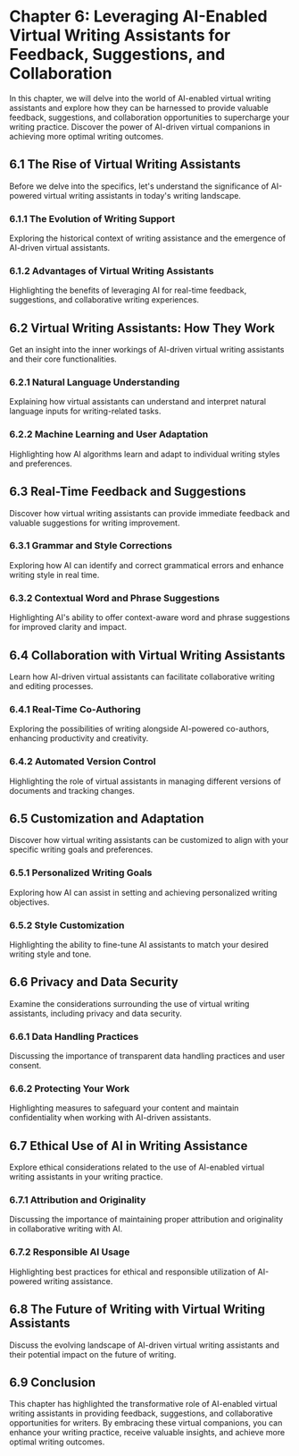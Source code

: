 Chapter 6: Leveraging AI-Enabled Virtual Writing Assistants for Feedback, Suggestions, and Collaboration
========================================================================================================

In this chapter, we will delve into the world of AI-enabled virtual writing assistants and explore how they can be harnessed to provide valuable feedback, suggestions, and collaboration opportunities to supercharge your writing practice. Discover the power of AI-driven virtual companions in achieving more optimal writing outcomes.

6.1 The Rise of Virtual Writing Assistants
------------------------------------------

Before we delve into the specifics, let's understand the significance of AI-powered virtual writing assistants in today's writing landscape.

### 6.1.1 The Evolution of Writing Support

Exploring the historical context of writing assistance and the emergence of AI-driven virtual assistants.

### 6.1.2 Advantages of Virtual Writing Assistants

Highlighting the benefits of leveraging AI for real-time feedback, suggestions, and collaborative writing experiences.

6.2 Virtual Writing Assistants: How They Work
---------------------------------------------

Get an insight into the inner workings of AI-driven virtual writing assistants and their core functionalities.

### 6.2.1 Natural Language Understanding

Explaining how virtual assistants can understand and interpret natural language inputs for writing-related tasks.

### 6.2.2 Machine Learning and User Adaptation

Highlighting how AI algorithms learn and adapt to individual writing styles and preferences.

6.3 Real-Time Feedback and Suggestions
--------------------------------------

Discover how virtual writing assistants can provide immediate feedback and valuable suggestions for writing improvement.

### 6.3.1 Grammar and Style Corrections

Exploring how AI can identify and correct grammatical errors and enhance writing style in real time.

### 6.3.2 Contextual Word and Phrase Suggestions

Highlighting AI's ability to offer context-aware word and phrase suggestions for improved clarity and impact.

6.4 Collaboration with Virtual Writing Assistants
-------------------------------------------------

Learn how AI-driven virtual assistants can facilitate collaborative writing and editing processes.

### 6.4.1 Real-Time Co-Authoring

Exploring the possibilities of writing alongside AI-powered co-authors, enhancing productivity and creativity.

### 6.4.2 Automated Version Control

Highlighting the role of virtual assistants in managing different versions of documents and tracking changes.

6.5 Customization and Adaptation
--------------------------------

Discover how virtual writing assistants can be customized to align with your specific writing goals and preferences.

### 6.5.1 Personalized Writing Goals

Exploring how AI can assist in setting and achieving personalized writing objectives.

### 6.5.2 Style Customization

Highlighting the ability to fine-tune AI assistants to match your desired writing style and tone.

6.6 Privacy and Data Security
-----------------------------

Examine the considerations surrounding the use of virtual writing assistants, including privacy and data security.

### 6.6.1 Data Handling Practices

Discussing the importance of transparent data handling practices and user consent.

### 6.6.2 Protecting Your Work

Highlighting measures to safeguard your content and maintain confidentiality when working with AI-driven assistants.

6.7 Ethical Use of AI in Writing Assistance
-------------------------------------------

Explore ethical considerations related to the use of AI-enabled virtual writing assistants in your writing practice.

### 6.7.1 Attribution and Originality

Discussing the importance of maintaining proper attribution and originality in collaborative writing with AI.

### 6.7.2 Responsible AI Usage

Highlighting best practices for ethical and responsible utilization of AI-powered writing assistance.

6.8 The Future of Writing with Virtual Writing Assistants
---------------------------------------------------------

Discuss the evolving landscape of AI-driven virtual writing assistants and their potential impact on the future of writing.

6.9 Conclusion
--------------

This chapter has highlighted the transformative role of AI-enabled virtual writing assistants in providing feedback, suggestions, and collaborative opportunities for writers. By embracing these virtual companions, you can enhance your writing practice, receive valuable insights, and achieve more optimal writing outcomes.

